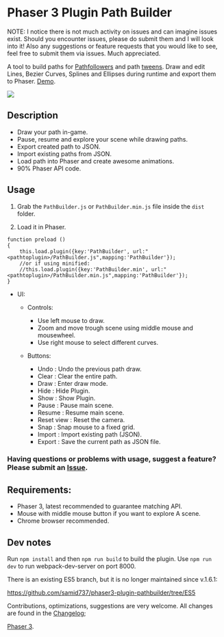 # Phaser 3 Plugin Path Builder

NOTE: I notice there is not much activity on issues and can imagine issues exist. Should you encounter issues, please do submit them and I will look into it! Also any suggestions or feature requests that you would like to see, feel free to submit them via issues. Much appreciated.

A tool to build paths for [Pathfollowers](https://labs.phaser.io/index.html?dir=paths/followers/) and path [tweens](https://labs.phaser.io/index.html?dir=paths/). Draw and edit Lines, Bezier Curves, Splines and Ellipses during runtime and export them to Phaser. [Demo](https://samid737.github.io/pathbuilder/). 

![](https://media.giphy.com/media/p3AwdolG7NFjTGTE3P/giphy.gif)

## Description

* Draw your path in-game.
* Pause, resume and explore your scene while drawing paths.
* Export created path to JSON.
* Import existing paths from JSON.
* Load path into Phaser and create awesome animations.
* 90% Phaser API code.

## Usage

1. Grab the `PathBuilder.js` or `PathBuilder.min.js` file inside the `dist` folder.

2. Load it in Phaser.
```
function preload ()
{
    this.load.plugin({key:'PathBuilder', url:"<pathtoplugin>/PathBuilder.js",mapping:'PathBuilder'});
    //or if using minified:
    //this.load.plugin({key:'PathBuilder.min', url:"<pathtoplugin>/PathBuilder.min.js",mapping:'PathBuilder'});
}
```
* UI:

    * Controls: 
        * Use left mouse to draw.
        * Zoom and move trough scene using middle mouse and mousewheel.
        * Use right mouse to select different curves.
        
    * Buttons:
        * Undo          : Undo the previous path draw.
        * Clear         : Clear the entire path.
        * Draw          : Enter draw mode.
        * Hide          : Hide Plugin.
        * Show          : Show Plugin.
        * Pause         : Pause main scene.
        * Resume        : Resume main scene.
        * Reset view    : Reset the camera.
        * Snap          : Snap mouse to a fixed grid.
        * Import        : Import existing path (JSON).
        * Export        : Save the current path as JSON file.  

### Having questions or problems with usage, suggest a feature? Please submit an [Issue](https://github.com/samid737/phaser3-plugin-pathbuilder/issues/new).

## Requirements:

* Phaser 3, latest recommended to guarantee matching API.     
* Mouse with middle mouse button if you want to explore A scene.
* Chrome browser recommended.

## Dev notes

Run `npm install` and then `npm run build` to build the plugin. Use `npm run dev` to run webpack-dev-server on port 8000. 

There is an existing ES5 branch, but it is no longer maintained since v.1.6.1:

https://github.com/samid737/phaser3-plugin-pathbuilder/tree/ES5

Contributions, optimizations, suggestions are very welcome. All changes are found in the [Changelog](https://github.com/samid737/phaser3-plugin-pathbuilder/blob/master/CHANGELOG.md);

[Phaser 3](https://github.com/photonstorm/phaser). 

